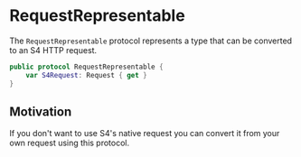 # RequestRepresentable

The `RequestRepresentable` protocol represents a type that can be converted to an S4 HTTP request.

```swift
public protocol RequestRepresentable {
    var S4Request: Request { get }
}
```

## Motivation

If you don't want to use S4's native request you can convert it from your own request using this protocol.